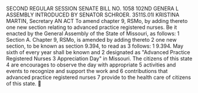 SECOND REGULAR SESSION
SENATE BILL NO. 1058
102ND GENERA L ASSEMBLY
INTRODUCED BY SENATOR SCHROER.
3511S.01I KRISTINA MARTIN, Secretary
AN ACT
To amend chapter 9, RSMo, by adding thereto one new section relating to advanced practice
registered nurses.
Be it enacted by the General Assembly of the State of Missouri, as follows:
1 Section A. Chapter 9, RSMo, is amended by adding thereto
2 one new section, to be known as section 9.394, to read as
3 follows:
1 9.394. May sixth of every year shall be known and
2 designated as "Advanced Practice Registered Nurses
3 Appreciation Day" in Missouri. The citizens of this state
4 are encourages to observe the day with appropriate
5 activities and events to recognize and support the work and
6 contributions that advanced practice registered nurses
7 provide to the health care of citizens of this state.
